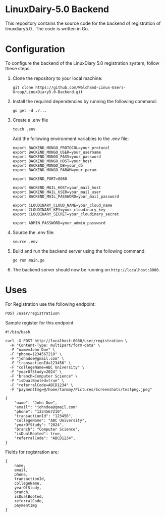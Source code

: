 # LinuxDairy-5.0 Backend

This repository contains the source code for the backend of registration of linuxdiary5.0 .
The code is written in Go.

# Configuration

To configure the backend of the LinuxDiary 5.0 registration system, follow these steps:

1. Clone the repository to your local machine:

    ```
    git clone https://github.com/Walchand-Linux-Users-Group/LinuxDiary5.0-Backend.git
    ```

2. Install the required dependencies by running the following command:

    ```
    go get -d ./...
    ```

3. Create a .env file

    ```
    touch .env
    ```

    Add the following environment variables to the .env file:

    ```
    export BACKEND_MONGO_PROTOCOL=your_protocol
    export BACKEND_MONGO_USER=your_username
    export BACKEND_MONGO_PASS=your_password
    export BACKEND_MONGO_HOST=your_host
    export BACKEND_MONGO_DB=your_db
    export BACKEND_MONGO_PARAM=your_param

    export BACKEND_PORT=8080

    export BACKEND_MAIL_HOST=your_mail_host
    export BACKEND_MAIL_USER=your_mail_user
    export BACKEND_MAIL_PASSWORD=your_mail_password

    export CLOUDINARY_CLOUD_NAME=your_cloud_name
    export CLOUDINARY_KEY=your_cloudinary_key
    export CLOUDINARY_SECRET=your_cloudinary_secret

    export ADMIN_PASSWORD=your_admin_password
    ```

4. Source the .env file:

    ```
    source .env
    ```

5. Build and run the backend server using the following command:

    ```
    go run main.go
    ```

6. The backend server should now be running on `http://localhost:8080`.

# Uses

For Registration use the following endpoint:

```
POST /user/registratiuon
```

Sample register for this endpoint

```
#!/bin/bash

curl -X POST http://localhost:8080/user/registration \
  -H "Content-Type: multipart/form-data" \
  -F "name=John Doe" \
  -F "phone=1234567210" \
  -F "johndoe@gmail.com" \
  -F "transactionId=123456" \
  -F "collegeName=ABC University" \
  -F "yearOfStudy=2024" \
  -F "branch=Computer Science" \
  -F "isDualBooted=true" \
  -F "referralCode=ABCD1234" \
  -F "paymentImg=@/home/tanmay/Pictures/Screenshots/testpng.jpeg"
```

```
{
    "name": "John Doe",
    "email": "johndoe@gmail.com"
    "phone": "1234567210",
    "transactionId": "123456",
    "collegeName": "ABC University",
    "yearOfStudy": "2024",
    "branch": "Computer Science",
    "isDualBooted": true,
    "referralCode": "ABCD1234",
}
```


Fields for registration are:

```
{
    name,
    email,
    phone,
    transactionId,
    collegeName,
    yearOfStudy,
    branch,
    isDualBooted,
    referralCode,
    paymentImg
}
```

